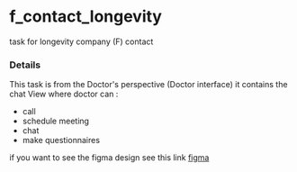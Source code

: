 # f_contact_longevity

task for longevity company (F) contact

### Details
This task is from the Doctor's perspective (Doctor interface)
it contains the chat View where doctor can :

* call
* schedule meeting
* chat
* make questionnaires

if you want to see the figma design see this link [figma](https://www.figma.com/file/6ntZExWv8vE0upOLDkTrrU/Untitled?node-id=0%3A1&t=M2WjtBnBT8mW9VxP-1)


